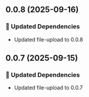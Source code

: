 ## 0.0.8 (2025-09-16)

### 🧱 Updated Dependencies

- Updated file-upload to 0.0.8

## 0.0.7 (2025-09-15)

### 🧱 Updated Dependencies

- Updated file-upload to 0.0.7
